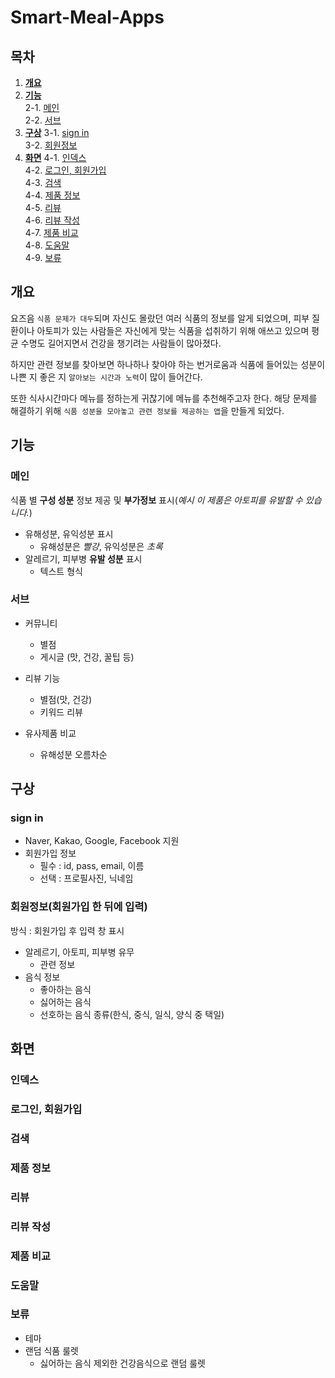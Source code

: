 <!-- @format -->

# Smart-Meal-Apps

## 목차

1. **[개요](#개요)**
2. **[기능](#기능)**<br>
  2-1. [메인](#메인)<br>
  2-2. [서브](#서브)<br>
3. **[구상](#구상)**
  3-1. [sign in](#sign-in)<br>
  3-2. [회원정보](#회원정보)<br>
4. **[화면](#화면)**
  4-1. [인덱스](#인덱스)<br>
  4-2. [로그인, 회원가입](#로그인,-회원가입)<br>
  4-3. [검색](#검색)<br>
  4-4. [제품 정보](#제품-정보)<br>
  4-5. [리뷰](#리뷰)<br>
  4-6. [리뷰 작성](#리뷰-작성)<br>
  4-7. [제품 비교](#제품-비교)<br>
  4-8. [도움말](#도움말)<br>
  4-9. [보류](#보류)<br>
  

## 개요

요즈음 `식품 문제가 대두`되며 자신도 몰랐던 여러 식품의 정보를 알게 되었으며,
피부 질환이나 아토피가 있는 사람들은 자신에게 맞는 식품을 섭취하기 위해
애쓰고 있으며 평균 수명도 길어지면서 건강을 챙기려는 사람들이 많아졌다.

하지만 관련 정보를 찾아보면 하나하나 찾아야 하는 번거로움과
식품에 들어있는 성분이 나쁜 지 좋은 지 `알아보는 시간과 노력`이 많이 들어간다.

또한 식사시간마다 메뉴를 정하는게 귀찮기에 메뉴를 추천해주고자 한다.
해당 문제를 해결하기 위해 `식품 성분을 모아놓고 관련 정보를 제공하는 앱`을 만들게 되었다.

## 기능

### 메인

식품 별 **구성 성분** 정보 제공 및 **부가정보** 표시(_예시 이 제품은 아토피를 유발할 수 있습니다._)

- 유해성분, 유익성분 표시
  - 유해성분은 _빨강_, 유익성분은 _초록_
- 알레르기, 피부병 **유발 성분** 표시
  - 텍스트 형식

### 서브

- 커뮤니티
  - 별점
  - 게시글 (맛, 건강, 꿀팁 등)
  
- 리뷰 기능
  - 별점(맛, 건강)
  - 키워드 리뷰
  
- 유사제품 비교
  - 유해성분 오름차순

## 구상

### sign in

- Naver, Kakao, Google, Facebook 지원
- 회원가입 정보
  - 필수 : id, pass, email, 이름
  - 선택 : 프로필사진, 닉네임

### 회원정보(회원가입 한 뒤에 입력)

방식 : 회원가입 후 입력 창 표시

- 알레르기, 아토피, 피부병 유무
  - 관련 정보
- 음식 정보
  - 좋아하는 음식
  - 싫어하는 음식
  - 선호하는 음식 종류(한식, 중식, 일식, 양식 중 택일)

## 화면

### 인덱스

### 로그인, 회원가입

### 검색

### 제품 정보

### 리뷰

### 리뷰 작성

### 제품 비교

### 도움말

### 보류

- 테마
- 랜덤 식품 룰렛
  - 싫어하는 음식 제외한 건강음식으로 랜덤 룰렛
